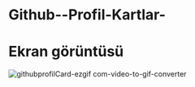 # Github--Profil-Kartlar-

# Ekran görüntüsü



![githubprofilCard-ezgif com-video-to-gif-converter](https://github.com/user-attachments/assets/6e585e8c-4604-43e2-b65a-f007de085536)
